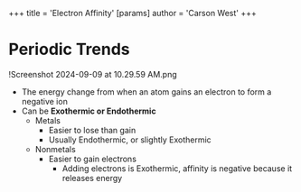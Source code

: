 +++
 title = 'Electron Affinity'
[params]
	author = 'Carson West'
+++
# Periodic Trends
!Screenshot 2024-09-09 at 10.29.59 AM.png
- The energy change from when an atom gains an electron to form a negative ion
- Can be **Exothermic or Endothermic**
	- Metals
		- Easier to lose than gain
		- Usually Endothermic, or slightly Exothermic
	- Nonmetals
		- Easier to gain electrons
			- Adding electrons is Exothermic, affinity is negative because it releases energy
